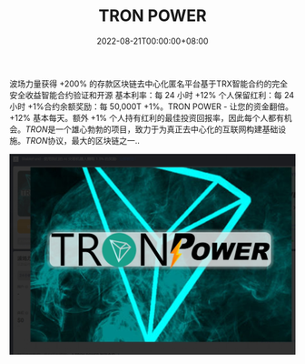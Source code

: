 ﻿---
title: "TRON POWER"
description: "TRON POWER - 让您的资金翻倍。 +12% 基本每天。额外 +1% 个人持有红利的最佳投资回报率，因此每个人都有机会。"
date: 2022-08-21T00:00:00+08:00
lastmod: 2022-08-21T00:00:00+08:00
draft: false
authors: ["boogArno"]
featuredImage: "tron-power.png"
tags: ["High risk","TRON POWER"]
categories: ["nfts"]
nfts: ["High risk"]
blockchain: "TRON"
website: "https://dappradar.com/deeplink/4626"
twitter: ""
discord: ""
telegram: ""
github: ""
youtube: ""
twitch: ""
facebook: "https://facebook.com/"
instagram: ""
reddit: ""
medium: ""
steam: ""
gitbook: ""
googleplay: ""
appstore: ""
status: "Live"
weight: 
lightgallery: true
toc: true
pinned: false
recommend: false
recommend1: false
---
波场力量获得 +200% 的存款区块链去中心化匿名平台基于TRX智能合约的完全安全收益智能合约验证和开源 基本利率：每 24 小时 +12% 个人保留红利：每 24 小时 +1%合约余额奖励：每 50,000T +1%。TRON POWER - 让您的资金翻倍。+12% 基本每天。额外 +1% 个人持有红利的最佳投资回报率，因此每个人都有机会。*TRON*是一个雄心勃勃的项目，致力于为真正去中心化的互联网构建基础设施。*TRON*协议，最大的区块链之一..

![1](1.jpg)